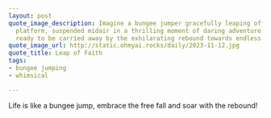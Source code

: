 ```yaml
---
layout: post
quote_image_description: Imagine a bungee jumper gracefully leaping off a towering
  platform, suspended midair in a thrilling moment of daring adventure and liberation,
  ready to be carried away by the exhilarating rebound towards endless possibilities.
quote_image_url: http://static.ohmyai.rocks/daily/2023-11-12.jpg
quote_title: Leap of Faith
tags:
- bungee jumping
- whimsical

---
```


Life is like a bungee jump, embrace the free fall and soar with the rebound!
